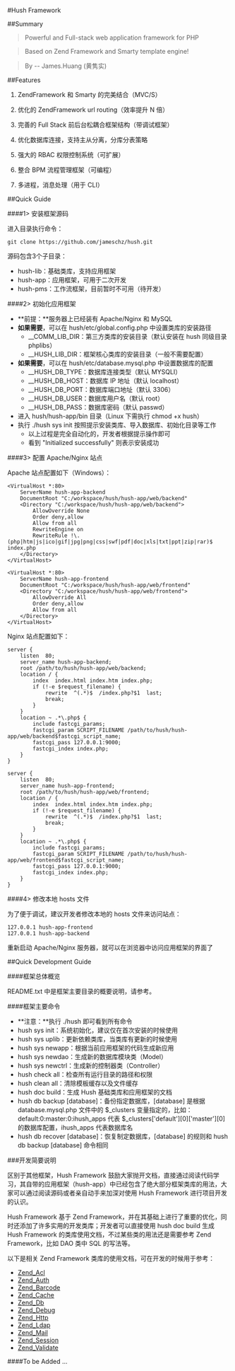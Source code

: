 #Hush Framework

##Summary

> Powerful and Full-stack web application framework for PHP

> Based on Zend Framework and Smarty template engine!

> By -- James.Huang (黄隽实) 

##Features

1. ZendFramework 和 Smarty 的完美结合（MVC/S）

2. 优化的 ZendFramework url routing（效率提升 N 倍）

3. 完善的 Full Stack 前后台松耦合框架结构（带调试框架）

4. 优化数据库连接，支持主从分离，分库分表策略

5. 强大的 RBAC 权限控制系统（可扩展）

6. 整合 BPM 流程管理框架（可编程）

7. 多进程，消息处理（用于 CLI） 

##Quick Guide

####1> 安装框架源码

进入目录执行命令：

    git clone https://github.com/jameschz/hush.git

源码包含3个子目录：

* hush-lib：基础类库，支持应用框架
* hush-app：应用框架，可用于二次开发
* hush-pms：工作流框架，目前暂时不可用（待开发）

####2> 初始化应用框架

* **前提：**服务器上已经装有 Apache/Nginx 和 MySQL
* **如果需要**，可以在 hush/etc/global.config.php 中设置类库的安装路径
    * __COMM_LIB_DIR：第三方类库的安装目录（默认安装在 hush 同级目录 phplibs）
    * __HUSH_LIB_DIR：框架核心类库的安装目录（一般不需要配置）
* **如果需要**，可以在 hush/etc/database.mysql.php 中设置数据库的配置
    * __HUSH_DB_TYPE：数据库连接类型（默认 MYSQLI）
    * __HUSH_DB_HOST：数据库 IP 地址（默认 localhost）
    * __HUSH_DB_PORT：数据库端口地址（默认 3306）
    * __HUSH_DB_USER：数据库用户名（默认 root）
    * __HUSH_DB_PASS：数据库密码（默认 passwd）
* 进入 hush/hush-app/bin 目录（Linux 下需执行 chmod +x hush）
* 执行 ./hush sys init 按照提示安装类库、导入数据库、初始化目录等工作
    * 以上过程是完全自动化的，开发者根据提示操作即可
    * 看到 "Initialized successfully" 则表示安装成功

####3> 配置 Apache/Nginx 站点

Apache 站点配置如下（Windows）：

```
<VirtualHost *:80>
    ServerName hush-app-backend
	DocumentRoot "C:/workspace/hush/hush-app/web/backend"
	<Directory "C:/workspace/hush/hush-app/web/backend">
		AllowOverride None
		Order deny,allow
		Allow from all
		RewriteEngine on
		RewriteRule !\.(php|htm|js|ico|gif|jpg|png|css|swf|pdf|doc|xls|txt|ppt|zip|rar)$ index.php
	</Directory>
</VirtualHost>

<VirtualHost *:80>
	ServerName hush-app-frontend
	DocumentRoot "C:/workspace/hush/hush-app/web/frontend"
	<Directory "C:/workspace/hush/hush-app/web/frontend">
		AllowOverride All
		Order deny,allow
		Allow from all
	</Directory>
</VirtualHost>
```

Nginx 站点配置如下：

```
server {
    listen  80;
	server_name hush-app-backend;
	root /path/to/hush/hush-app/web/backend;
	location / {
		index  index.html index.htm index.php;
		if (!-e $request_filename) {
			rewrite  ^(.*)$  /index.php?$1  last;
			break;
		}
	}
	location ~ .*\.php$ {
		include fastcgi_params;
		fastcgi_param SCRIPT_FILENAME /path/to/hush/hush-app/web/backend$fastcgi_script_name;
		fastcgi_pass 127.0.0.1:9000;
		fastcgi_index index.php;
	}
}

server {
	listen  80;
	server_name hush-app-frontend;
	root /path/to/hush/hush-app/web/frontend;
	location / {
		index  index.html index.htm index.php;
		if (!-e $request_filename) {
			rewrite  ^(.*)$  /index.php?$1  last;
			break;
		}
	}
	location ~ .*\.php$ {
		include fastcgi_params;
		fastcgi_param SCRIPT_FILENAME /path/to/hush/hush-app/web/frontend$fastcgi_script_name;
		fastcgi_pass 127.0.0.1:9000;
		fastcgi_index index.php;
	}
}
```

####4> 修改本地 hosts 文件

为了便于调试，建议开发者修改本地的 hosts 文件来访问站点：

```
127.0.0.1 hush-app-frontend
127.0.0.1 hush-app-backend
```

重新启动 Apache/Nginx 服务器，就可以在浏览器中访问应用框架的界面了

##Quick Development Guide

####框架总体概览

README.txt 中是框架主要目录的概要说明，请参考。

####框架主要命令

* **注意：**执行 ./hush 即可看到所有命令
* hush sys init：系统初始化，建议仅在首次安装的时候使用
* hush sys uplib：更新依赖类库，当类库有更新的时候使用
* hush sys newapp：根据当前应用框架的代码生成新应用
* hush sys newdao：生成新的数据库模块类（Model）
* hush sys newctrl：生成新的控制器类（Controller）
* hush check all：检查所有运行目录的路径和权限
* hush clean all：清除模板缓存以及文件缓存
* hush doc build：生成 Hush 基础类库和应用框架的文档
* hush db backup [database]：备份指定数据库，[database] 是根据 database.mysql.php 文件中的 $_clusters 变量指定的，比如：default:0:master:0:ihush_apps 代表 $_clusters['default'][0]['master'][0] 的数据库配置，ihush_apps 代表数据库名
* hush db recover [database]：恢复制定数据库，[database] 的规则和 hush db backup [database] 命令相同

###开发简要说明

区别于其他框架，Hush Framework 鼓励大家抛开文档，直接通过阅读代码学习，其自带的应用框架（hush-app）中已经包含了绝大部分框架类库的用法，大家可以通过阅读源码或者亲自动手来加深对使用 Hush Framework 进行项目开发的认识。

Hush Framework 基于 Zend Framework，并在其基础上进行了重要的优化，同时还添加了许多实用的开发类库；开发者可以直接使用 hush doc build 生成 Hush Framework 的类库使用文档，不过某些类的用法还是需要参考 Zend Framework，比如 DAO 类中 SQL 的写法等。

以下是相关 Zend Framework 类库的使用文档，可在开发的时候用于参考：

* [Zend_Acl](http://framework.zend.com/manual/1.12/en/zend.acl.html)
* [Zend_Auth](http://framework.zend.com/manual/1.12/en/zend.auth.html)
* [Zend_Barcode](http://framework.zend.com/manual/1.12/en/zend.barcode.html)
* [Zend_Cache](http://framework.zend.com/manual/1.12/en/zend.cache.html)
* [Zend_Db](http://framework.zend.com/manual/1.12/en/zend.db.html)
* [Zend_Debug](http://framework.zend.com/manual/1.12/en/zend.debug.html)
* [Zend_Http](http://framework.zend.com/manual/1.12/en/zend.http.html)
* [Zend_Ldap](http://framework.zend.com/manual/1.12/en/zend.ldap.html)
* [Zend_Mail](http://framework.zend.com/manual/1.12/en/zend.mail.html)
* [Zend_Session](http://framework.zend.com/manual/1.12/en/zend.session.html)
* [Zend_Validate](http://framework.zend.com/manual/1.12/en/zend.validate.html)

####To be Added ...
